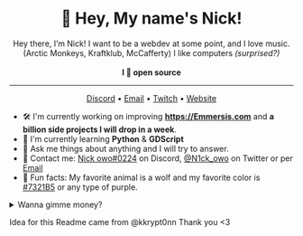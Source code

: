 <h1 align="center">👋 Hey, My name's Nick!</h1>

<p align="center">Hey there, I’m Nick! I want to be a webdev at some point, and I love music. (Arctic Monkeys, Kraftklub, McCafferty) I like computers <i>(surprised?)</i><br><br><strong>I 💜 open source</strong></p>

<hr>

<p align="center">
  <a href="https://discord.gg/hrnvkRcD5B">Discord</a> • <a href="mailto:Nickdoesstuff@proton.me">Email</a> • <a href="https://twitch.tv/N1ck_owo">Twitch</a> • <a href="https://N1cksstuff.github.io">Website</a>
</p>

- 🛠️ I'm currently working on improving **https://Emmersis.com** and **a billion side projects I will drop in a week**.
- 🌱 I'm currently learning **Python** & **GDScript**
- 💭 Ask me things about anything and I will try to answer.
- 📇 Contact me: [Nick owo#0224](https://discord.gg/hrnvkRcD5B) on Discord, [@N1ck_owo](https://twitter.com/N1ck_owo) on Twitter or per [Email](Nickdoesstuff@proton.me)
- 💜 Fun facts: My favorite animal is a wolf and my favorite color is [#7321B5](https://www.color-hex.com/color/7321b5) or any type of purple.

<details>
  <summary>Wanna gimme money?</summary>
  
  - Bitcoin: 
  - Ethereum: 
  - Dogecoin: 
  - Dash: 
  - Patreon: Click [here]()
  - Ko-fi: Click [here]()
  - PayPal: Click [here]()
  
</details>


Idea for this Readme came from @kkrypt0nn 
Thank you <3
